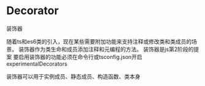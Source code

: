 # Decorator
 装饰器


随着ts和es6类的引入，现在某些需要附加功能来支持注释或修改类和类成员的场景。
装饰器作为类生命和成员添加注释和元编程的方法。
装饰器是js第2阶段的提案
要启用装饰器的功能必须在命令行或tsconfig.json开启experimentalDecorators


装饰器可以用于实例成员、静态成员、构造函数、类本身